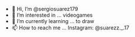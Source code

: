 - 👋 Hi, I’m @sergiosuarez179
- 👀 I’m interested in ... videogames 
- 🌱 I’m currently learning ... to draw
- 📫 How to reach me ... Instagram: @suarezz._.17

<!---
sergiosuarez179/sergiosuarez179 is a ✨ special ✨ repository because its `README.md` (this file) appears on your GitHub profile.
You can click the Preview link to take a look at your changes.
--->
